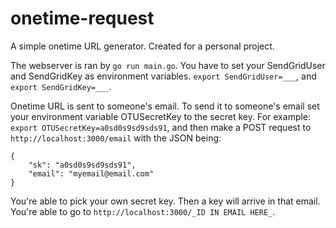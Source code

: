 # onetime-request

A simple onetime URL generator. Created for a personal project. 

The webserver is ran by `go run main.go`. You have to set your SendGridUser and SendGridKey as environment variables. `export SendGridUser=___`, and `export SendGridKey=___`.

Onetime URL is sent to someone's email. To send it to someone's email set your environment variable OTUSecretKey to the secret key. For example: `export OTUSecretKey=a0sd0s9sd9sds91`, and then make a POST request to `http://localhost:3000/email` with the JSON being:

```
{
	"sk": "a0sd0s9sd9sds91",
	"email": "myemail@email.com"
}
```

You're able to pick your own secret key. Then a key will arrive in that email. You're able to go to `http://localhost:3000/_ID IN EMAIL HERE_`.